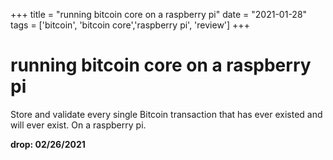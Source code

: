 +++
title = "running bitcoin core on a raspberry pi"
date = "2021-01-28"
tags = ['bitcoin', 'bitcoin core','raspberry pi', 'review']
+++



# running bitcoin core on a raspberry pi

Store and validate every single Bitcoin transaction that has ever existed and will ever exist. On a raspberry pi.


**drop: 02/26/2021**